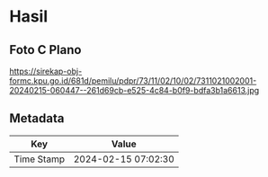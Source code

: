 # Hasil

## Foto C Plano

https://sirekap-obj-formc.kpu.go.id/681d/pemilu/pdpr/73/11/02/10/02/7311021002001-20240215-060447--261d69cb-e525-4c84-b0f9-bdfa3b1a6613.jpg


## Metadata

| Key        | Value               |
| ---------- | ------------------- |
| Time Stamp | 2024-02-15 07:02:30 |



